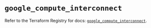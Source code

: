# `google_compute_interconnect`

Refer to the Terraform Registry for docs: [`google_compute_interconnect`](https://registry.terraform.io/providers/hashicorp/google/5.30.0/docs/resources/compute_interconnect).
